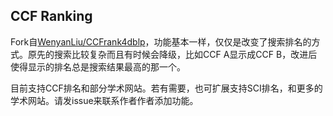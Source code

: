 ## CCF Ranking
Fork自[WenyanLiu/CCFrank4dblp](https://github.com/WenyanLiu/CCFrank4dblp.git)，功能基本一样，仅仅是改变了搜索排名的方式。原先的搜索比较复杂而且有时候会降级，比如CCF A显示成CCF B，改进后使得显示的排名总是搜索结果最高的那一个。


目前支持CCF排名和部分学术网站。若有需要，也可扩展支持SCI排名，和更多的学术网站。请发issue来联系作者作者添加功能。
